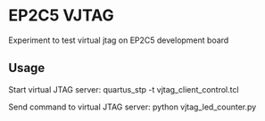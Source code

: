 
EP2C5 VJTAG
===========

Experiment to test virtual jtag on EP2C5 development board

Usage
-----

Start virtual JTAG server:
    quartus_stp -t vjtag_client_control.tcl

Send command to virtual JTAG server:
    python vjtag_led_counter.py


